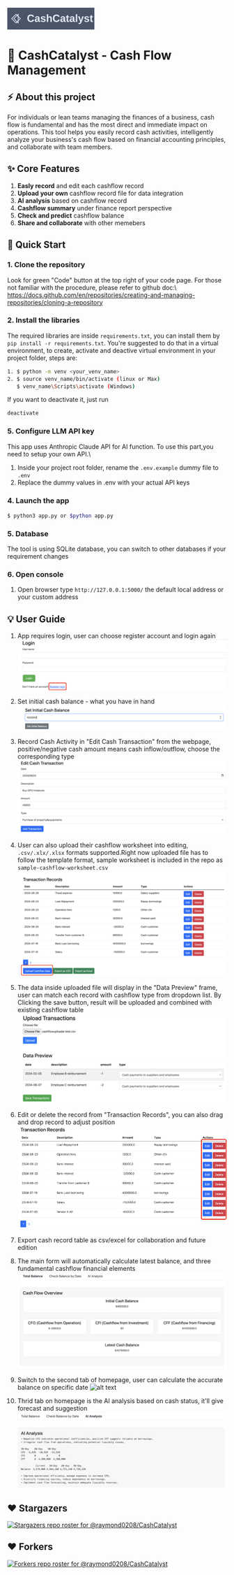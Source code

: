 ![alt text](static/images/cashcatalyst-logo-inspired.svg)
# &#x1F3E6; CashCatalyst - Cash Flow Management

## &#9889; About this project
For individuals or lean teams managing the finances of a business, cash flow is fundamental and has the most direct and immediate impact on operations. This tool helps you easily record cash activities, intelligently analyze your business's cash flow based on financial accounting principles, and collaborate with team members.

## &#10024; Core Features
1. **Easly record** and edit each cashflow record
2. **Upload your own** cashflow record file for data integration
3. **AI analysis** based on cashflow record
4. **Cashflow summary** under finance report perspective
5. **Check and predict** cashflow balance
6. **Share and collaborate** with other memebers

## &#128640; Quick Start
### 1. Clone the repository
Look for green "Code" button at the top right of your code page. For those not familiar with the procedure, please refer to github doc:\ 
https://docs.github.com/en/repositories/creating-and-managing-repositories/cloning-a-repository

### 2. Install the libraries
The required libraries are inside `requirements.txt`, you can install them by `pip install -r requirements.txt`.
You're suggested to do that in a virtual environment, to create, activate and deactive virtual environment in your project folder, steps are:
```sh
1. $ python -m venv <your_venv_name>
2. $ source venv_name/bin/activate (linux or Max)
   $ venv_name\Scripts\activate (Windows)
```
If you want to deactivate it, just run
```sh
deactivate
```

### 5. Configure LLM API key
This app uses Anthropic Claude API for AI function.  To use this part,you need to setup your own API.\
1. Inside your project root folder, rename the `.env.example` dummy file to `.env`
2. Replace the dummy values in .env with your actual API keys

### 4. Launch the app
```sh
$ python3 app.py or $python app.py
```

### 5. Database
The tool is using SQLite database, you can switch to other databases if your requirement changes

### 6. Open console
1. Open browser type `http://127.0.0.1:5000/` the default local address or your custom address

## &#128161; User Guide
1. App requires login, user can choose register account and login again
![alt text](static/images/loginpage.png)

2. Set initial cash balance - what you have in hand
![alt text](static/images/initialbalance.png)

3. Record Cash Activity in "Edit Cash Transaction" from the webpage, positive/negative cash amount means cash inflow/outflow, choose the corresponding type
![alt text](static/images/transaction.png)

4. User can also upload their cashflow worksheet into editing, `.csv/.xlx/.xlsx` formats supported.Right now uploaded file has to follow the template format, sample worksheet is included in the repo as `sample-cashflow-worksheet.csv`
![alt text](static/images/uploadworksheet.png)

5. The data inside uploaded file will display in the "Data Preview" frame, user can match each record with cashflow type from dropdown list. By Clicking the save button, result will be uploaded and combined with existing cashflow table
![alt text](static/images/uploadpreview.png)

6. Edit or delete the record from "Transaction Records", you can also drag and drop record to adjust position
![alt text](static/images/transactiontable.png)

7. Export cash record table as csv/excel for collaboration and future edition

8. The main form will automatically calculate latest balance, and three fundamental cashflow financial elements
![alt text](static/images/balanceoverview.png)

9. Switch to the second tab of homepage, user can calculate the accurate balance on specific date
![alt text](balancebydate.png)

10. Thrid tab on homepage is the AI analysis based on cash status, it'll give forecast and suggestion
![alt text](static/images/aianalysis.png)

## ❤️ Stargazers
[![Stargazers repo roster for @raymond0208/CashCatalyst](https://reporoster.com/stars/raymond0208/CashCatalyst)](https://github.com/raymond0208/CashCatalyst/stargazers)
## ❤️ Forkers
[![Forkers repo roster for @raymond0208/CashCatalyst](https://reporoster.com/forks/raymond0208/CashCatalyst)](https://github.com/raymond0208/CashCatalyst/network/members)

